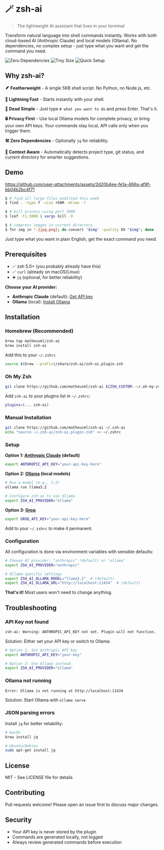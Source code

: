 # 🪄 zsh-ai

> The lightweight AI assistant that lives in your terminal

Transform natural language into shell commands instantly. Works with both cloud-based AI (Anthropic Claude)
and local models (Ollama). No dependencies, no complex setup - just type what you want and get the command you
need.

<img src="https://img.shields.io/badge/dependencies-zero-brightgreen" alt="Zero Dependencies">
<img src="https://img.shields.io/badge/size-<5KB-blue" alt="Tiny Size">
<img src="https://img.shields.io/badge/setup-30_seconds-orange" alt="Quick Setup">

## Why zsh-ai?

**🪶 Featherweight** - A single 5KB shell script. No Python, no Node.js, etc.

**🚀 Lightning Fast** - Starts instantly with your shell.

**🎯 Dead Simple** - Just type `# what you want to do` and press Enter. That's it.

**🔒 Privacy First** - Use local Ollama models for complete privacy, or bring your own API keys. Your commands
stay local, API calls only when you trigger them.

**🛠️ Zero Dependencies** - Optionally `jq` for reliability.

**🧠 Context Aware** - Automatically detects project type, git status, and current directory for smarter
suggestions.

## Demo

https://github.com/user-attachments/assets/2d20b4ee-fe1a-466a-af9f-bb04b2bc4f71

```bash
$ # find all large files modified this week
$ find . -type f -size +50M -mtime -7

$ # kill process using port 3000
$ lsof -ti:3000 | xargs kill -9

$ # compress images in current directory
$ for img in *.{jpg,png}; do convert "$img" -quality 85 "$img"; done
```

Just type what you want in plain English, get the exact command you need.

## Prerequisites

- ✅ zsh 5.0+ (you probably already have this)
- ✅ `curl` (already on macOS/Linux)
- ➕ `jq` (optional, for better reliability)

**Choose your AI provider:**

- **Anthropic Claude** (default): [Get API key](https://console.anthropic.com/account/keys)
- **Ollama** (local): [Install Ollama](https://ollama.ai/download)

## Installation

### Homebrew (Recommended)

```bash
brew tap matheusml/zsh-ai
brew install zsh-ai
```

Add this to your `~/.zshrc`

```bash
source $(brew --prefix)/share/zsh-ai/zsh-ai.plugin.zsh
```

### Oh My Zsh

```bash
git clone https://github.com/matheusml/zsh-ai ${ZSH_CUSTOM:-~/.oh-my-zsh/custom}/plugins/zsh-ai
```

Add `zsh-ai` to your plugins list in `~/.zshrc`:

```bash
plugins=(... zsh-ai)
```

### Manual Installation

```bash
git clone https://github.com/matheusml/zsh-ai ~/.zsh-ai
echo "source ~/.zsh-ai/zsh-ai.plugin.zsh" >> ~/.zshrc
```

### Setup

**Option 1: [Anthropic Claude](https://console.anthropic.com/account/keys) (default)**

```bash
export ANTHROPIC_API_KEY="your-api-key-here"
```

**Option 2: [Ollama](https://ollama.ai/download) (local models)**

```bash
# Run a model (e.g., 3.2)
ollama run llama3.2

# Configure zsh-ai to use Ollama
export ZSH_AI_PROVIDER="ollama"
```

**Option 3: [Groq](https://console.groq.com/keys)**

```bash
export GROQ_API_KEY="your-api-key-here"
```

Add to your `~/.zshrc` to make it permanent.

### Configuration

All configuration is done via environment variables with sensible defaults:

```bash
# Choose AI provider: "anthropic" (default) or "ollama"
export ZSH_AI_PROVIDER="anthropic"

# Ollama-specific settings
export ZSH_AI_OLLAMA_MODEL="llama3.2"  # (default)
export ZSH_AI_OLLAMA_URL="http://localhost:11434"  # (default)
```

**That's it!** Most users won't need to change anything.

## Troubleshooting

### API Key not found

```bash
zsh-ai: Warning: ANTHROPIC_API_KEY not set. Plugin will not function.
```

Solution: Either set your API key or switch to Ollama:

```bash
# Option 1: Set Anthropic API key
export ANTHROPIC_API_KEY="your-key"

# Option 2: Use Ollama instead
export ZSH_AI_PROVIDER="ollama"
```

### Ollama not running

```bash
Error: Ollama is not running at http://localhost:11434
```

Solution: Start Ollama with `ollama serve`

### JSON parsing errors

Install `jq` for better reliability:

```bash
# macOS
brew install jq

# Ubuntu/Debian
sudo apt-get install jq
```

## License

MIT - See LICENSE file for details

## Contributing

Pull requests welcome! Please open an issue first to discuss major changes.

## Security

- Your API key is never stored by the plugin
- Commands are generated locally, not logged
- Always review generated commands before execution
